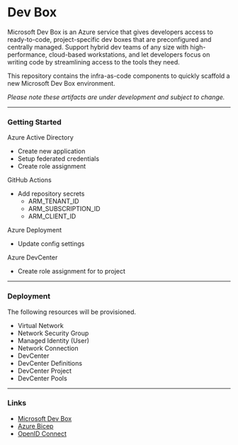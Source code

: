 # Dev Box

Microsoft Dev Box is an Azure service that gives developers access to ready-to-code, project-specific dev boxes that are preconfigured and centrally managed. Support hybrid dev teams of any size with high-performance, cloud-based workstations, and let developers focus on writing code by streamlining access to the tools they need.

This repository contains the infra-as-code components to quickly scaffold a new Microsoft Dev Box environment.

_Please note these artifacts are under development and subject to change._

---

### Getting Started

Azure Active Directory

- Create new application
- Setup federated credentials
- Create role assignment

GitHub Actions

- Add repository secrets
  - ARM_TENANT_ID
  - ARM_SUBSCRIPTION_ID
  - ARM_CLIENT_ID

Azure Deployment

- Update config settings

Azure DevCenter

- Create role assignment for to project

---

### Deployment

The following resources will be provisioned.

- Virtual Network
- Network Security Group
- Managed Identity (User)
- Network Connection
- DevCenter
- DevCenter Definitions
- DevCenter Project
- DevCenter Pools

---

### Links

- [Microsoft Dev Box](https://docs.microsoft.com/azure/dev-box)
- [Azure Bicep](https://docs.microsoft.com/azure/azure-resource-manager/bicep)
- [OpenID Connect](https://docs.github.com/actions/deployment/security-hardening-your-deployments/configuring-openid-connect-in-azure)
